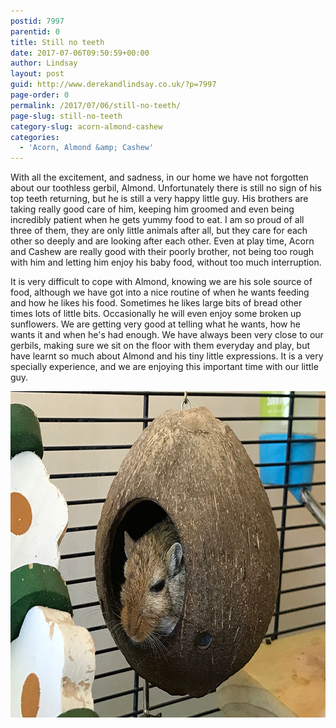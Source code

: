 ```yaml
---
postid: 7997
parentid: 0
title: Still no teeth
date: 2017-07-06T09:50:59+00:00
author: Lindsay
layout: post
guid: http://www.derekandlindsay.co.uk/?p=7997
page-order: 0
permalink: /2017/07/06/still-no-teeth/
page-slug: still-no-teeth
category-slug: acorn-almond-cashew
categories:
  - 'Acorn, Almond &amp; Cashew'
---
```

With all the excitement, and sadness, in our home we have not forgotten about our toothless gerbil, Almond. Unfortunately there is still no sign of his top teeth returning, but he is still a very happy little guy. His brothers are taking really good care of him, keeping him groomed and even being incredibly patient when he gets yummy food to eat. I am so proud of all three of them, they are only little animals after all, but they care for each other so deeply and are looking after each other. Even at play time, Acorn and Cashew are really good with their poorly brother, not being too rough with him and letting him enjoy his baby food, without too much interruption.

It is very difficult to cope with Almond, knowing we are his sole source of food, although we have got into a nice routine of when he wants feeding and how he likes his food. Sometimes he likes large bits of bread other times lots of little bits. Occasionally he will even enjoy some broken up sunflowers. We are getting very good at telling what he wants, how he wants it and when he's had enough. We have always been very close to our gerbils, making sure we sit on the floor with them everyday and play, but have learnt so much about Almond and his tiny little expressions. It is a very specially experience, and we are enjoying this important time with our little guy.

<img class="aligncenter size-full wp-image-7998" title="Our gerbil, Almond sitting in a hollowed out coconut" src="/wp-content/uploads/2017/07/post_0143.jpg" alt="Our gerbil, Almond sitting in a hollowed out coconut" width="780" height="522" />